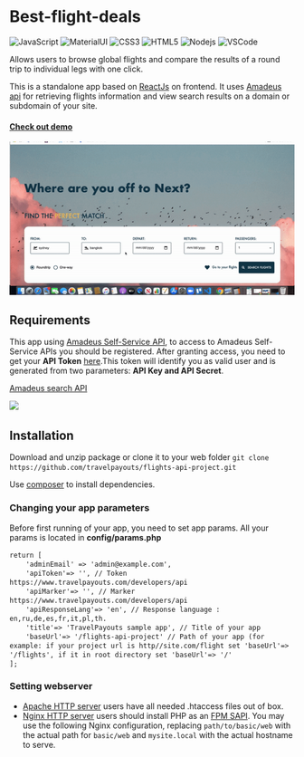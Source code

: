 # Best-flight-deals
![JavaScript](https://img.shields.io/badge/-JavaScript-black?style=flat-square&logo=javascript) 
![MaterialUI](https://img.shields.io/badge/-MaterialUI-563D7C?style=flat-square&logo=materialui)
![CSS3](https://img.shields.io/badge/-CSS3-1572B6?style=flat-square&logo=css3)
![HTML5](https://img.shields.io/badge/-HTML5-E34F26?style=flat-square&logo=html5&logoColor=white)
![Nodejs](https://img.shields.io/badge/-NodeJS-black?style=flat-square&logo=Node.js)
![VSCode](https://img.shields.io/badge/-VS_Code-007ACC?style=flat-square&logo=visual-studio-code)

Allows users to browse global flights and compare the results of a round trip to individual legs with one click.

This is a standalone app based on [ReactJs](https://reactjs.org/) on frontend. It uses [Amadeus api](https://developers.amadeus.com/) for retrieving flights information and view search results on a domain or subdomain of your site. 

#### [Check out demo](https://github.com/Miraragal/Best-flight-deals/blob/main/frontend/public/ezgif.com-gif-maker.gif) 
![LandingPage](https://github.com/Miraragal/Best-flight-deals/blob/main/frontend/public/ezgif.com-gif-maker.gif) 

## Requirements
This app using [Amadeus Self-Service API](https://developers.amadeus.com/get-started/get-started-with-self-service-apis-335), to access to Amadeus Self-Service APIs you should be registered. After granting access, you need to get your **API Token** [here](https://developers.amadeus.com/self-service/apis-docs/guides/authorization-262).This token will identify you as valid user and is generated from two parameters: **API Key and API Secret**.

[Amadeus search API](https://developers.amadeus.com/self-service/category/air/api-doc/flight-offers-search/api-reference)

![](https://habrastorage.org/web/b53/770/96e/b5377096e4dc473ba09ad67b21c8d198.png)


## Installation

Download and unzip package or clone it to your web folder `git clone https://github.com/travelpayouts/flights-api-project.git`

Use [composer](https://getcomposer.org/) to install dependencies.


### Changing your app parameters
Before first running of your app, you need to set app params. All your params is located in **config/params.php**

```
return [
    'adminEmail' => 'admin@example.com',
    'apiToken'=> '', // Token https://www.travelpayouts.com/developers/api
    'apiMarker'=> '', // Marker https://www.travelpayouts.com/developers/api
    'apiResponseLang'=> 'en', // Response language : en,ru,de,es,fr,it,pl,th.
    'title'=> 'TravelPayouts sample app', // Title of your app
    'baseUrl'=> '/flights-api-project' // Path of your app (for example: if your project url is http//site.com/flight set 'baseUrl'=> '/flights', if it in root directory set 'baseUrl'=> '/'
];
```

### Setting webserver 
* [Apache HTTP server](http://httpd.apache.org/) users have all needed .htaccess files out of box. 
* [Nginx HTTP server](http://nginx.org/) users should install PHP as an [FPM SAPI](http://php.net/install.fpm). You may use the following Nginx configuration, replacing `path/to/basic/web` with the actual path for `basic/web` and `mysite.local` with the actual hostname to serve.
